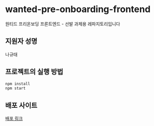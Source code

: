 # wanted-pre-onboarding-frontend

원티드 프리온보딩 프론트엔드 - 선발 과제용 레파지토리입니다

## 지원자 성명

나규태

## 프로젝트의 실행 방법
```bash
npm install
npm start
```  

## 배포 사이트

[배포 링크](https://natest.shop)
